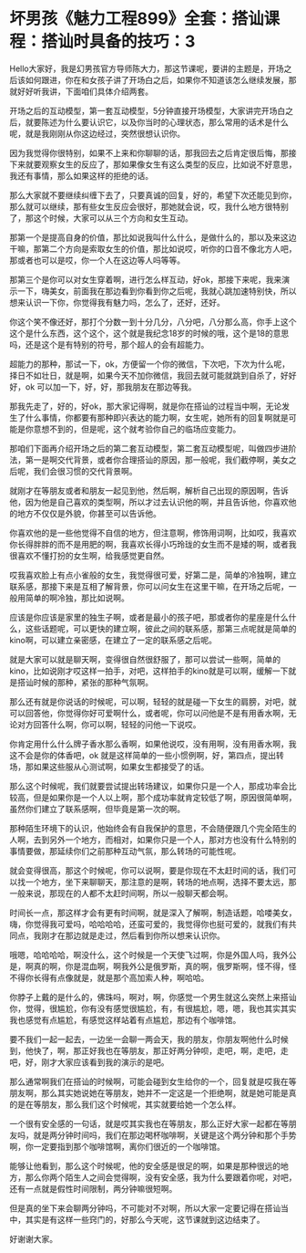 # 坏男孩《魅力工程899》全套：搭讪课程：搭讪时具备的技巧：3

Hello大家好，我是幻男孩官方导师陈大力，那这节课呢，要讲的主题是，开场之后该如何跟进，你在和女孩子讲了开场白之后，如果你不知道该怎么继续发展，那就好好听我讲，下面咱们具体介绍两套。

开场之后的互动模型，第一套互动模型，5分钟直接开场模型，大家讲完开场白之后，就要陈述为什么要认识它，以及你当时的心理状态，那么常用的话术是什么呢，就是我刚刚从你这边经过，突然很想认识你。

因为我觉得你很特别，如果不上来和你聊聊的话，那我回去之后肯定很后悔，那接下来就要观察女生的反应了，那如果像女生有这么类型的反应，比如说不好意思，我还有事情，那么如果这样的拒绝的话。

那么大家就不要继续纠缠下去了，只要真诚的回复，好的，希望下次还能见到你，那么就可以继续，那有些女生反应会很好，那她就会说，哎，我什么地方很特别了，那这个时候，大家可以从三个方向和女生互动。

那第一个是提高自身的价值，那比如说我叫什么什么，是做什么的，那以及来这边干嘛，那第二个方向是索取女生的价值，那比如说哎，听你的口音不像北方人吧，那或者也可以是哎，你一个人在这边等人吗等等。

那第三个是你可以对女生穿着啊，进行怎么样互动，好ok，那接下来呢，我来演示一下，嗨美女，前面我在那边看到你看到你之后呢，我就心跳加速特别快，所以想来认识一下你，你觉得我有魅力吗，怎么了，还好，还好。

你这个笑不像还好，那打个分数一到十分几分，八分吧，八分那么高，你手上这个这个是什么东西，这个这个，这个就是我纪念18岁的时候的哦，这个是18的意思吗，还是这个是有特别的符号，那个超人的会有超能力。

超能力的那种，那试一下，ok，方便留一个你的微信，下次吧，下次为什么呢，择日不如壮日，就是啊，如果今天不加你微信，我回去就可能就跳到自杀了，好好好，ok 可以加一下，好，好，那我朋友在那边等我。

那我先走了，好的，好ok，那大家记得啊，就是你在搭讪的过程当中啊，无论发生了什么事情，你都要有那种即兴表达的能力啊，女生呢，她所有的回复啊就是可能是你意想不到的，但是呢，这个就考验你自己的临场应变能力。

那咱们下面再介绍开场之后的第二套互动模型，第二套互动模型呢，叫做四步进阶法，第一是啊交代背景，或者你合理搭讪的原因，那一般呢，我们截停啊，美女之后呢，我们会很习惯的交代背景啊。

就刚才在等朋友或者和朋友一起见到他，然后啊，解析自己出现的原因啊，告诉他，因为他是自己喜欢的类型啊，所以才过去认识他的啊，并且告诉他，你喜欢他的地方不仅仅是外貌，你甚至可以告诉他。

你喜欢他的是一些他觉得不自信的地方，但注意啊，修饰用词啊，比如哎，我喜欢你长得胖胖的而不是用肥的啊，我喜欢长得小巧玲珑的女生而不是矮的啊，或者我很喜欢不懂打扮的女生啊，给我感觉更自然。

哎我喜欢脸上有点小雀般的女生，我觉得很可爱，好第二是，简单的冷独啊，建立联系感，那接下来是互相了解背景，你可以问女生在这里干嘛，在开场之后呢，一般用简单的啊冷独，那比如说啊。

应该是你应该是家里的独生子啊，或者是最小的孩子吧，那或者你的星座是什么什么，这些话题呢，可以更快的建立啊，彼此之间的联系感，那第三点呢就是简单的kino啊，可以建立亲密感，在建立了一定的联系感之后呢。

就是大家可以就是聊天啊，变得很自然很舒服了，那可以尝试一些啊，简单的kino，比如说刚才哎这样一拍手，对吧，这样拍手的kino就是可以啊，缓解一下就是搭讪时候的那种，紧张的那种气氛啊。

那么还有就是你说话的时候呢，可以啊，轻轻的就是碰一下女生的肩膀，对吧，就可以回答他，你觉得你好可爱啊什么，或者呢，你可以问他是不是有用香水啊，无论对方回答什么啊，你可以啊，轻轻的问他一下说哎。

你肯定用什么什么牌子香水那么香啊，如果他说哎，没有用啊，没有用香水啊，我这不会是你的体香吧，ok 就是这样简单的一些小惯例啊，好，第四点，提出转场，那如果这些服从心测试啊，如果女生都接受了的话。

那么这个时候呢，我们就要尝试提出转场建议，如果你只是一个人，那成功率会比较高，但是如果你是一个人以上啊，那个成功率就肯定较低了啊，原因很简单啊，虽然你们建立了联系感啊，但毕竟是第一次的啊。

那种陌生环境下的认识，他始终会有自我保护的意思，不会随便跟几个完全陌生的人啊，去到另外一个地方，而相对，如果你只是一个人，那对方也没有什么特别的事情要做，那延续你们之前那种互动气氛，那么转场的可能性呢。

就会变得很高，那这个时候呢，你可以说啊，要是你现在不太赶时间的话，我们可以找一个地方，坐下来聊聊天，那注意的是啊，转场的地点啊，选择不要太远，那一般来说，那现在的人都不太赶时间啊，所以一般聊天都会啊。

时间长一点，那这样才会有更有时间啊，就是深入了解啊，制造话题，哈喽美女，嗨，你觉得我可爱吗，哈哈哈哈，还蛮可爱的，我觉得你也挺可爱的，就我们有共同点，我刚才在那边就是走过，然后看到你所以想来认识你。

哦嗯，哈哈哈哈，啊没什么，这个时候是一个天使飞过啊，你是外国人吗，我外公是，啊真的啊，你是混血啊，啊我外公是俄罗斯，真的啊，俄罗斯啊，怪不得，怪不得你长得有点像就是，就是那个高加索人种，啊哈哈。

你脖子上戴的是什么的，佛珠吗，啊对，啊，你感觉一个男生就这么突然上来搭讪你，觉得，很尴尬，你有没有感觉很尴尬，有，有很尴尬，嗯，嗯，我也其实其实我也感觉有点尴尬，有感觉这样站着有点尴尬，那边有个咖啡馆。

要不我们一起一起去，一边坐一会聊一两会天，我的朋友，你朋友啊他什么时候到，他快了，啊，那正好我也在等朋友，那正好两分钟呗，走吧，啊，走吧，走吧，好，刚才大家应该看到我的演示的是吧。

那么通常啊我们在搭讪的时候啊，可能会碰到女生给你的一个，回复就是哎我在等朋友啊，那么其实她说她在等朋友，她并不一定这是一个拒绝啊，就是她可能是真的是在等朋友，那么我们这个时候呢，其实就要给她一个怎么样。

一个很有安全感的一句话，就是哎其实我也在等朋友，那么正好大家一起都在等朋友吗，就是两分钟时间吗，我们在那边喝杯咖啡啊，关键是这个两分钟和那个手势啊，你一定要指到那个咖啡馆啊，离你们很近的一个咖啡馆。

能够让他看到，那么这个时候呢，他的安全感是很足的啊，如果是那种很远的地方，那么你两个陌生人之间会觉得啊，没有安全感，我为什么要跟着你呢，对吧，还有一点就是假性时间限制，两分钟嘛很短啊。

但是真的坐下来会聊两分钟吗，不可能对不对啊，所以大家一定要记得在搭讪当中，其实是有这样一些窍门的，好那么今天呢，这节课就到这边结束了。

好谢谢大家。